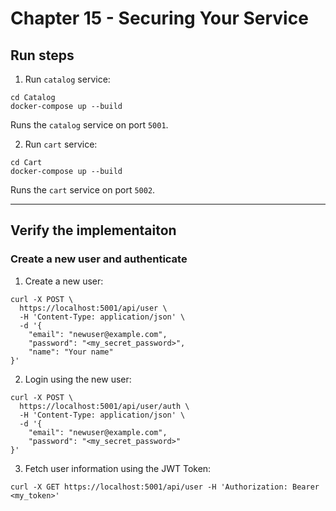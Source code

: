# Chapter 15 - Securing Your Service

## Run steps

1. Run `catalog` service:

```
cd Catalog
docker-compose up --build
```

Runs the `catalog` service on port `5001`.

2. Run `cart` service: 

```
cd Cart
docker-compose up --build
```

Runs the `cart` service on port `5002`.
_________

## Verify the implementaiton

### Create a new user and authenticate

1. Create a new user:
```
curl -X POST \
  https://localhost:5001/api/user \
  -H 'Content-Type: application/json' \
  -d '{
    "email": "newuser@example.com",
    "password": "<my_secret_password>",
    "name": "Your name"
}'
```

2. Login using the new user:

```
curl -X POST \
  https://localhost:5001/api/user/auth \
  -H 'Content-Type: application/json' \
  -d '{
    "email": "newuser@example.com",
    "password": "<my_secret_password>"
}'

```

3. Fetch user information using the JWT Token:

```
curl -X GET https://localhost:5001/api/user -H 'Authorization: Bearer <my_token>'
```
